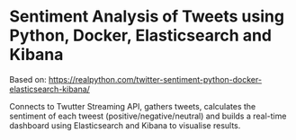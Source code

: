 # Sentiment Analysis of Tweets using Python, Docker, Elasticsearch and Kibana

Based on: https://realpython.com/twitter-sentiment-python-docker-elasticsearch-kibana/

Connects to Twutter Streaming API, gathers tweets, calculates the sentiment of each tweest (positive/negative/neutral) and builds a real-time dashboard using Elasticsearch and Kibana to visualise results.
